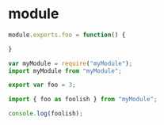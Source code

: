 # module


```javascript
module.exports.foo = function() {

}
```

```javascript
var myModule = require("myModule");
import myModule from "myModule";

export var foo = 3;

import { foo as foolish } from "myModule";

console.log(foolish);
```
